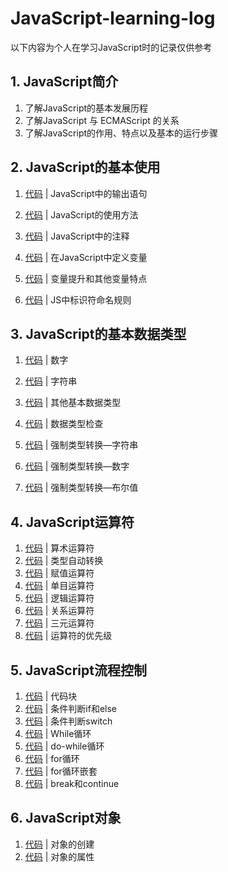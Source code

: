 # JavaScript-learning-log

以下内容为个人在学习JavaScript时的记录仅供参考

## 1. JavaScript简介

1. 了解JavaScript的基本发展历程
2. 了解JavaScript 与 ECMAScript 的关系
3. 了解JavaScript的作用、特点以及基本的运行步骤

## 2. JavaScript的基本使用

1. [代码](https://github.com/techrookiewyx/JavaScript/blob/main/other-case/1-helloworld.html) | JavaScript中的输出语句

2. [代码](https://github.com/techrookiewyx/JavaScript/blob/main/other-case/2-js-introduce-method.html) | JavaScript的使用方法

3. [代码](https://github.com/techrookiewyx/JavaScript/blob/main/other-case/2-js-introduce-method.html) | JavaScript中的注释

4. [代码](https://github.com/techrookiewyx/JavaScript/blob/main/other-case/3-variable.html) | 在JavaScript中定义变量

5. [代码](https://github.com/techrookiewyx/JavaScript/blob/main/other-case/4-variable-attribute.html) | 变量提升和其他变量特点
6. [代码](https://github.com/techrookiewyx/JavaScript/blob/main/other-case/5-identifier.html) | JS中标识符命名规则

## 3. JavaScript的基本数据类型

1. [代码](https://github.com/techrookiewyx/JavaScript/blob/main/other-case/6-DateType-number.html) | 数字

2. [代码](https://github.com/techrookiewyx/JavaScript/blob/main/other-case/7-DateType-string.html) | 字符串
3. [代码](https://github.com/techrookiewyx/JavaScript/blob/main/other-case/8-DateType-other.html) | 其他基本数据类型
4. [代码](https://github.com/techrookiewyx/JavaScript/blob/main/other-case/9-DateType-check.html) | 数据类型检查
5. [代码](https://github.com/techrookiewyx/JavaScript/blob/main/other-case/10-DateType-change-string.html) | 强制类型转换—字符串
6. [代码](https://github.com/techrookiewyx/JavaScript/blob/main/other-case/11-DateType-change-number.html) | 强制类型转换—数字
7. [代码](https://github.com/techrookiewyx/JavaScript/blob/main/other-case/12-DateType-change-boolean.html) | 强制类型转换—布尔值

## 4. JavaScript运算符

1. [代码](https://github.com/techrookiewyx/JavaScript/blob/main/other-case/13-Arithmetic-operator.html) | 算术运算符
2. [代码](https://github.com/techrookiewyx/JavaScript/blob/main/other-case/14-DateType-auto-change.html) | 类型自动转换
3. [代码](https://github.com/techrookiewyx/JavaScript/blob/main/other-case/15-Assignment-Operators.html) | 赋值运算符
4. [代码](https://github.com/techrookiewyx/JavaScript/blob/main/other-case/16-Unary-Operator.html) | 单目运算符
5. [代码](https://github.com/techrookiewyx/JavaScript/blob/main/other-case/17-Logical-Operators.html) | 逻辑运算符
6. [代码](https://github.com/techrookiewyx/JavaScript/blob/main/other-case/18-Relational-Operators.html) | 关系运算符
7. [代码](https://github.com/techrookiewyx/JavaScript/blob/main/other-case/19-Ternary-Operator.html) | 三元运算符
8. [代码](https://github.com/techrookiewyx/JavaScript/blob/main/other-case/20-Operator-Priority.html) | 运算符的优先级

## 5. JavaScript流程控制

1. [代码](https://github.com/techrookiewyx/JavaScript/blob/main/other-case/21-Code-Block.html) | 代码块  
2. [代码](https://github.com/techrookiewyx/JavaScript/blob/main/other-case/22-Conditional-Judgment.html) | 条件判断if和else
3. [代码](https://github.com/techrookiewyx/JavaScript/blob/main/other-case/23-Switch.html) | 条件判断switch
4. [代码](https://github.com/techrookiewyx/JavaScript/blob/main/other-case/24-While.html) | While循环
5. [代码](https://github.com/techrookiewyx/JavaScript/blob/main/other-case/25-do-While.html) | do-while循环
6. [代码](https://github.com/techrookiewyx/JavaScript/blob/main/other-case/26-for.html) | for循环
7. [代码](https://github.com/techrookiewyx/JavaScript/blob/main/other-case/27-for-nest.html) | for循环嵌套
8. [代码](https://github.com/techrookiewyx/JavaScript/blob/main/other-case/28-break-continue.html) | break和continue

## 6. JavaScript对象

1. [代码](https://github.com/techrookiewyx/JavaScript/blob/main/other-case/29-sample-object.html) | 对象的创建
2. [代码](https://github.com/techrookiewyx/JavaScript/blob/main/other-case/30-object-attribute.html) | 对象的属性
